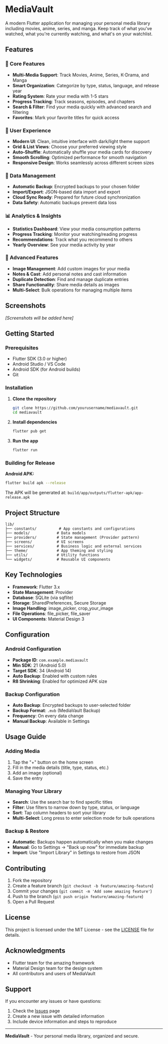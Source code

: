 # MediaVault

A modern Flutter application for managing your personal media library including movies, anime, series, and manga. Keep track of what you've watched, what you're currently watching, and what's on your watchlist.

## Features

### 📱 Core Features
- **Multi-Media Support**: Track Movies, Anime, Series, K-Drama, and Manga
- **Smart Organization**: Categorize by type, status, language, and release year
- **Rating System**: Rate your media with 1-5 stars
- **Progress Tracking**: Track seasons, episodes, and chapters
- **Search & Filter**: Find your media quickly with advanced search and filtering
- **Favorites**: Mark your favorite titles for quick access

### 🎨 User Experience
- **Modern UI**: Clean, intuitive interface with dark/light theme support
- **Grid & List Views**: Choose your preferred viewing style
- **Auto-Shuffle**: Automatically shuffle your media cards for discovery
- **Smooth Scrolling**: Optimized performance for smooth navigation
- **Responsive Design**: Works seamlessly across different screen sizes

### 💾 Data Management
- **Automatic Backup**: Encrypted backups to your chosen folder
- **Import/Export**: JSON-based data import and export
- **Cloud Sync Ready**: Prepared for future cloud synchronization
- **Data Safety**: Automatic backups prevent data loss

### 📊 Analytics & Insights
- **Statistics Dashboard**: View your media consumption patterns
- **Progress Tracking**: Monitor your watching/reading progress
- **Recommendations**: Track what you recommend to others
- **Yearly Overview**: See your media activity by year

### 🔧 Advanced Features
- **Image Management**: Add custom images for your media
- **Notes & Cast**: Add personal notes and cast information
- **Duplicate Detection**: Find and manage duplicate entries
- **Share Functionality**: Share media details as images
- **Multi-Select**: Bulk operations for managing multiple items

## Screenshots

*[Screenshots will be added here]*

## Getting Started

### Prerequisites
- Flutter SDK (3.0 or higher)
- Android Studio / VS Code
- Android SDK (for Android builds)
- Git

### Installation

1. **Clone the repository**
   ```bash
   git clone https://github.com/yourusername/mediavault.git
   cd mediavault
   ```

2. **Install dependencies**
   ```bash
   flutter pub get
   ```

3. **Run the app**
   ```bash
   flutter run
   ```

### Building for Release

**Android APK:**
```bash
flutter build apk --release
```

The APK will be generated at: `build/app/outputs/flutter-apk/app-release.apk`

## Project Structure

```
lib/
├── constants/          # App constants and configurations
├── models/            # Data models
├── providers/         # State management (Provider pattern)
├── screens/           # UI screens
├── services/          # Business logic and external services
├── theme/             # App theming and styling
├── utils/             # Utility functions
└── widgets/           # Reusable UI components
```

## Key Technologies

- **Framework**: Flutter 3.x
- **State Management**: Provider
- **Database**: SQLite (via sqflite)
- **Storage**: SharedPreferences, Secure Storage
- **Image Handling**: image_picker, crop_your_image
- **File Operations**: file_picker, file_saver
- **UI Components**: Material Design 3

## Configuration

### Android Configuration
- **Package ID**: `com.example.mediavault`
- **Min SDK**: 21 (Android 5.0)
- **Target SDK**: 34 (Android 14)
- **Auto Backup**: Enabled with custom rules
- **R8 Shrinking**: Enabled for optimized APK size

### Backup Configuration
- **Auto Backup**: Encrypted backups to user-selected folder
- **Backup Format**: `.mvb` (MediaVault Backup)
- **Frequency**: On every data change
- **Manual Backup**: Available in Settings

## Usage Guide

### Adding Media
1. Tap the "+" button on the home screen
2. Fill in the media details (title, type, status, etc.)
3. Add an image (optional)
4. Save the entry

### Managing Your Library
- **Search**: Use the search bar to find specific titles
- **Filter**: Use filters to narrow down by type, status, or language
- **Sort**: Tap column headers to sort your library
- **Multi-Select**: Long press to enter selection mode for bulk operations

### Backup & Restore
- **Automatic**: Backups happen automatically when you make changes
- **Manual**: Go to Settings → "Back up now" for immediate backup
- **Import**: Use "Import Library" in Settings to restore from JSON

## Contributing

1. Fork the repository
2. Create a feature branch (`git checkout -b feature/amazing-feature`)
3. Commit your changes (`git commit -m 'Add some amazing feature'`)
4. Push to the branch (`git push origin feature/amazing-feature`)
5. Open a Pull Request

## License

This project is licensed under the MIT License - see the [LICENSE](LICENSE) file for details.

## Acknowledgments

- Flutter team for the amazing framework
- Material Design team for the design system
- All contributors and users of MediaVault

## Support

If you encounter any issues or have questions:
1. Check the [Issues](https://github.com/yourusername/mediavault/issues) page
2. Create a new issue with detailed information
3. Include device information and steps to reproduce

---

**MediaVault** - Your personal media library, organized and secure.
